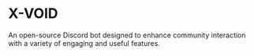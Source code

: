 # X-VOID
An open-source Discord bot designed to enhance community interaction with a variety of engaging and useful features.
